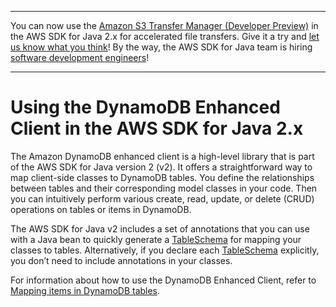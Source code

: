 --------

You can now use the [Amazon S3 Transfer Manager \(Developer Preview\)](https://bit.ly/2WQebiP) in the AWS SDK for Java 2\.x for accelerated file transfers\. Give it a try and [let us know what you think](https://bit.ly/3zT1YYM)\! By the way, the AWS SDK for Java team is hiring [software development engineers](https://github.com/aws/aws-sdk-java-v2/issues/3156)\!

--------

# Using the DynamoDB Enhanced Client in the AWS SDK for Java 2\.x<a name="dynamodb-enhanced-client"></a>

The Amazon DynamoDB enhanced client is a high\-level library that is part of the AWS SDK for Java version 2 \(v2\)\. It offers a straightforward way to map client\-side classes to DynamoDB tables\. You define the relationships between tables and their corresponding model classes in your code\. Then you can intuitively perform various create, read, update, or delete \(CRUD\) operations on tables or items in DynamoDB\.

The AWS SDK for Java v2 includes a set of annotations that you can use with a Java bean to quickly generate a [TableSchema](http://docs.aws.amazon.com/sdk-for-java/latest/reference/software/amazon/awssdk/enhanced/dynamodb/TableSchema.html) for mapping your classes to tables\. Alternatively, if you declare each [TableSchema](http://docs.aws.amazon.com/sdk-for-java/latest/reference/software/amazon/awssdk/enhanced/dynamodb/TableSchema.html) explicitly, you don’t need to include annotations in your classes\.

For information about how to use the DynamoDB Enhanced Client, refer to [Mapping items in DynamoDB tables](examples-dynamodb-enhanced.md)\.